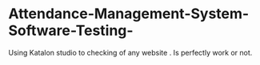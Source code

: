 # Attendance-Management-System-Software-Testing-
Using Katalon studio to checking of any website . Is perfectly work or not.
